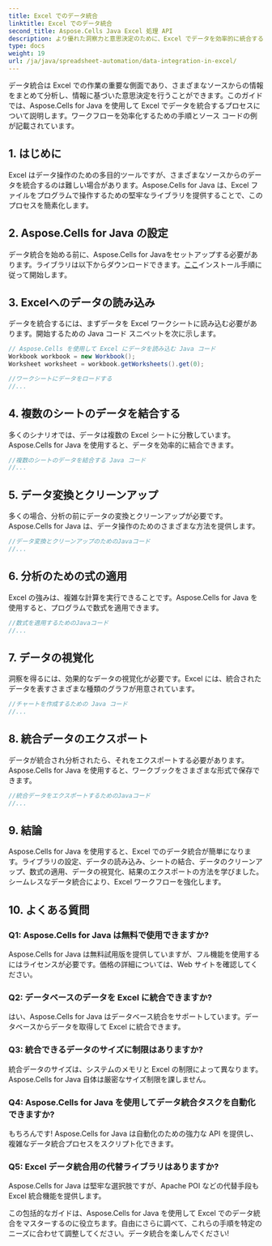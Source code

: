 ```yaml
---
title: Excel でのデータ統合
linktitle: Excel でのデータ統合
second_title: Aspose.Cells Java Excel 処理 API
description: より優れた洞察力と意思決定のために、Excel でデータを効率的に統合する方法を学びます。Aspose.Cells for Java を使用したソース コード付きのステップ バイ ステップ ガイド。
type: docs
weight: 19
url: /ja/java/spreadsheet-automation/data-integration-in-excel/
---
```


データ統合は Excel での作業の重要な側面であり、さまざまなソースからの情報をまとめて分析し、情報に基づいた意思決定を行うことができます。このガイドでは、Aspose.Cells for Java を使用して Excel でデータを統合するプロセスについて説明します。ワークフローを効率化するための手順とソース コードの例が記載されています。

## 1. はじめに

Excel はデータ操作のための多目的ツールですが、さまざまなソースからのデータを統合するのは難しい場合があります。Aspose.Cells for Java は、Excel ファイルをプログラムで操作するための堅牢なライブラリを提供することで、このプロセスを簡素化します。

## 2. Aspose.Cells for Java の設定

データ統合を始める前に、Aspose.Cells for Javaをセットアップする必要があります。ライブラリは以下からダウンロードできます。[ここ](https://releases.aspose.com/cells/java/)インストール手順に従って開始します。

## 3. Excelへのデータの読み込み

データを統合するには、まずデータを Excel ワークシートに読み込む必要があります。開始するための Java コード スニペットを次に示します。

```java
// Aspose.Cells を使用して Excel にデータを読み込む Java コード
Workbook workbook = new Workbook();
Worksheet worksheet = workbook.getWorksheets().get(0);

//ワークシートにデータをロードする
//...
```

## 4. 複数のシートのデータを結合する

多くのシナリオでは、データは複数の Excel シートに分散しています。Aspose.Cells for Java を使用すると、データを効率的に結合できます。

```java
//複数のシートのデータを結合する Java コード
//...
```

## 5. データ変換とクリーンアップ

多くの場合、分析の前にデータの変換とクリーンアップが必要です。Aspose.Cells for Java は、データ操作のためのさまざまな方法を提供します。

```java
//データ変換とクリーンアップのためのJavaコード
//...
```

## 6. 分析のための式の適用

Excel の強みは、複雑な計算を実行できることです。Aspose.Cells for Java を使用すると、プログラムで数式を適用できます。

```java
//数式を適用するためのJavaコード
//...
```

## 7. データの視覚化

洞察を得るには、効果的なデータの視覚化が必要です。Excel には、統合されたデータを表すさまざまな種類のグラフが用意されています。

```java
//チャートを作成するための Java コード
//...
```

## 8. 統合データのエクスポート

データが統合され分析されたら、それをエクスポートする必要があります。Aspose.Cells for Java を使用すると、ワークブックをさまざまな形式で保存できます。

```java
//統合データをエクスポートするためのJavaコード
//...
```

## 9. 結論

Aspose.Cells for Java を使用すると、Excel でのデータ統合が簡単になります。ライブラリの設定、データの読み込み、シートの結合、データのクリーンアップ、数式の適用、データの視覚化、結果のエクスポートの方法を学びました。シームレスなデータ統合により、Excel ワークフローを強化します。

## 10. よくある質問

### Q1: Aspose.Cells for Java は無料で使用できますか?

Aspose.Cells for Java は無料試用版を提供していますが、フル機能を使用するにはライセンスが必要です。価格の詳細については、Web サイトを確認してください。

### Q2: データベースのデータを Excel に統合できますか?

はい、Aspose.Cells for Java はデータベース統合をサポートしています。データベースからデータを取得して Excel に統合できます。

### Q3: 統合できるデータのサイズに制限はありますか?

統合データのサイズは、システムのメモリと Excel の制限によって異なります。Aspose.Cells for Java 自体は厳密なサイズ制限を課しません。

### Q4: Aspose.Cells for Java を使用してデータ統合タスクを自動化できますか?

もちろんです! Aspose.Cells for Java は自動化のための強力な API を提供し、複雑なデータ統合プロセスをスクリプト化できます。

### Q5: Excel データ統合用の代替ライブラリはありますか?

Aspose.Cells for Java は堅牢な選択肢ですが、Apache POI などの代替手段も Excel 統合機能を提供します。

この包括的なガイドは、Aspose.Cells for Java を使用して Excel でのデータ統合をマスターするのに役立ちます。自由にさらに調べて、これらの手順を特定のニーズに合わせて調整してください。データ統合を楽しんでください!